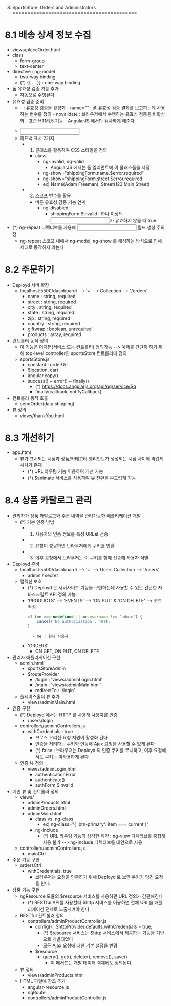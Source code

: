 8. SportsStore: Orders and Administrators
==========================================

# 8.1 배송 상세 정보 수집
- views/placeOrder.html
- class
    - form-group
    - text-center
- directive : ng-model
    - two-way binding
    - (*) {{ ... }} : one-way binding
- 폼 유효성 검증 기능 추가
    - 자동으로 수행된다
- 유효성 검증 준비
    - <form name="shippingForm" novalidate>
        - <form> : 유효성 검증을 활성화
        - name="" : 폼 유효성 검증 결과를 보고하는데 사용하는 변수를 정의
        - novalidate : 브라우저에서 수행하는 유효성 검증을 비활성화
            - 표준 HTML5 기능
            - AngularJS 에서만 검사하게 해준다
    - <input required>
    - 피드백 표시 2가지
        - 1) 클래스를 활용하여 CSS 스타일을 정의
            - class
                - ng-invalid, ng-valid
                    - AngularJS 에서는 폼 엘리먼트에 이 클래스들을 지정
                - ng-show="shippingForm.name.$error.required"
                - ng-show="shippingForm.street.$error.required
                - ex) Name(Adam Freeman), Street(123 Main Street)
        - 2) 스코프 변수를 활용
            - 버튼 유효성 검증 기능 연계
                - ng-disabled
                    - shippingForm.$invalid : 하나 이상의 <input>가 유효하지 않을 때 true.
- (*) ng-repeat 디렉티브를 사용해 <input> 필드 생성 주의점
    - ng-repeat 스코프 내에서 ng-model, ng-show 를 해석하는 방식으로 인해 제대로 동작하지 않는다


# 8.2 주문하기
- Deployd 서버 확장 
    - localhost:5500/dashboard/ --> '+' --> Collection --> '/orders'
        - name : string, required
        - street : string, required
        - city : string, required
        - state : string, required
        - zip : string, required
        - country : string, required
        - giftwrap : boolean, unrequired
        - products : array, required
- 컨트롤러 동작 정의
    - 이 기능은 어디든(서비스 또는 컨트롤러) 정의가능 --> 예제를 간단히 하기 위해 top-level controller인 sportsStore 컨트롤러에 정의
    - sportsStore.js
        - constant : orderUrl
        - $location, cart
        - angular.copy()
        - success() ~ error() ~ finally()
            - (*) https://docs.angularjs.org/api/ng/service/$q
            - finally(callback, notifyCallback)
- 컨트롤러 동작 호출
    - sendOrder(data.shipping)
- 뷰 정의
    - views/thankYou.html


# 8.3 개선하기
- app.html
    - 뷰가 표시되는 시점과 상품/카테고리 엘리먼트가 생성되는 시점 사이에 약간의 시차가 존재
        - (*) URL 라우팅 기능 이용하여 개선 가능
        - (*) $animate 서비스를 사용하여 뷰 전환을 부드럽게 가능


# 8.4 상품 카탈로그 관리
- 관리자가 상품 카탈로그와 주문 내역을 관리가능한 애플리케이션 개발
    - (*) 기본 인증 방법
        - 1) 사용자의 인증 정보를 특정 URL로 전송
        - 2) 요청이 성공하면 브라우저에게 쿠키를 반환
        - 3) 이후 요청에서 브라우저는 이 쿠키를 함께 전송해 사용자 식별
- Deployd 준비
    - localhost:5500/dashboard/ --> '+' --> Users Collection --> '/users'
        - admin / secret
    - 컬렉션 보호
        - (*) Deployd 는 서버사이드 기능을 구현하는데 사용할 수 있는 간단한 자바스크립트 API 정의 가능
        - 'PRODUCTS' --> 'EVENTS' --> 'ON PUT' & 'ON DELETE' --> 코드 작성
            ```javascript
            if (me === undefined || me.username !== 'admin') {
                cancel('No authorization', 401);
            }
            ```
                - me : 현재 사용자
        - 'ORDERS'
            - ON GET, ON PUT, ON DELETE
- 관리자 애플리케이션 구현
    - admin.html
        - sportsStoreAdmin
        - $routeProvider
            - /login : 'views/adminLogin.html'
            - /main : 'views/adminMain.html'
            - redirectTo : '/login'
    - 플레이스홀더 뷰 추가
        - views/adminMain.html
- 인증 구현
    - (*) Deployd 에서는 HTTP 를 사용해 사용자를 인증
        - /users/login
    - controllers/adminControllers.js
        - withCredentials : true
            - 크로스 오리진 요청 지원이 활성화 된다
            - 인증을 처리하는 쿠키와 연동해 Ajax 요청을 사용할 수 있게 된다
            - (*) false : 브라우저는 Deployd 의 인증 쿠키를 무시하고, 이후 요청에서도 쿠키는 미사용하게 된다
    - 인증 뷰 정의
        - views/adminLogin.html
            - authenticationError
            - authenticate()
            - authForm.$invalid
- 메인 뷰 및 컨트롤러 정의
    - views/
        - adminProducts.html
        - adminOrders.html
        - adminMain.html
            - class vs. ng-class
                - ex) ng-class="{ 'btn-primary': item === current }"
            - ng-include
                - (*) URL 라우팅 기능의 심각한 제약 : ng-view 디렉티브를 중첩해 사용 불가 --> ng-include 디렉티브를 대안으로 사용
    - controllers/adminControllers.js
        - mainCtrl
- 주문 기능 구현
    - ordersCtrl
        - withCredentials: true
            - 브라우저는 요청을 인증하기 위해 Deployd 로 보안 쿠키가 담긴 요청을 한다.
- 상품 기능 구현
    - ngResource 모듈의 $resource 서비스를 사용하면 URL 정의가 간편해진다
        - (*) RESTful API를 사용할때 $http 서비스를 이용하면 전체 URL을 애플리케이션 전체로 노출시켜야 한다
    - RESTful 컨트롤러 정의
        - controllers/adminProductController.js
            - config() : $httpProvider.defaults.withCredentials = true;
                - (*) $resource 서비스는 $http 서비스에서 제공하는 기능을 기반으로 개발되었다
                - 모든 Ajax 요청에 대한 기본 설정을 변경 
            - $resource
                - query(), get(), delete(), remove(), save()
                    - 이 메서드는 개발 데이터 객체에도 정의된다.
    - 뷰 정의
        - views/adminProducts.html
    - HTML 파일에 참조 추가
        - angular-resource.js
        - ngRoute
        - controllers/adminProductController.js
